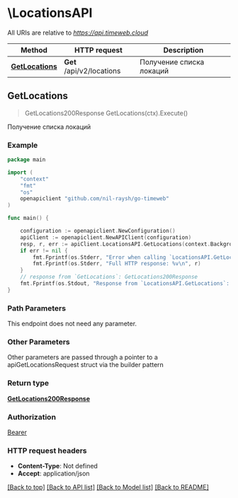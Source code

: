 # \LocationsAPI

All URIs are relative to *https://api.timeweb.cloud*

Method | HTTP request | Description
------------- | ------------- | -------------
[**GetLocations**](LocationsAPI.md#GetLocations) | **Get** /api/v2/locations | Получение списка локаций



## GetLocations

> GetLocations200Response GetLocations(ctx).Execute()

Получение списка локаций



### Example

```go
package main

import (
    "context"
    "fmt"
    "os"
    openapiclient "github.com/nil-raysh/go-timeweb"
)

func main() {

    configuration := openapiclient.NewConfiguration()
    apiClient := openapiclient.NewAPIClient(configuration)
    resp, r, err := apiClient.LocationsAPI.GetLocations(context.Background()).Execute()
    if err != nil {
        fmt.Fprintf(os.Stderr, "Error when calling `LocationsAPI.GetLocations``: %v\n", err)
        fmt.Fprintf(os.Stderr, "Full HTTP response: %v\n", r)
    }
    // response from `GetLocations`: GetLocations200Response
    fmt.Fprintf(os.Stdout, "Response from `LocationsAPI.GetLocations`: %v\n", resp)
}
```

### Path Parameters

This endpoint does not need any parameter.

### Other Parameters

Other parameters are passed through a pointer to a apiGetLocationsRequest struct via the builder pattern


### Return type

[**GetLocations200Response**](GetLocations200Response.md)

### Authorization

[Bearer](../README.md#Bearer)

### HTTP request headers

- **Content-Type**: Not defined
- **Accept**: application/json

[[Back to top]](#) [[Back to API list]](../README.md#documentation-for-api-endpoints)
[[Back to Model list]](../README.md#documentation-for-models)
[[Back to README]](../README.md)

